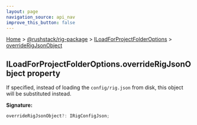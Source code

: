 ```yaml
---
layout: page
navigation_source: api_nav
improve_this_button: false
---
```



[Home](./index.md) &gt; [@rushstack/rig-package](./rig-package.md) &gt; [ILoadForProjectFolderOptions](./rig-package.iloadforprojectfolderoptions.md) &gt; [overrideRigJsonObject](./rig-package.iloadforprojectfolderoptions.overriderigjsonobject.md)

## ILoadForProjectFolderOptions.overrideRigJsonObject property

If specified, instead of loading the `config/rig.json` from disk, this object will be substituted instead.

<b>Signature:</b>

```typescript
overrideRigJsonObject?: IRigConfigJson;
```

